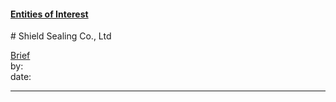 #### [Entities of Interest](/list.html)
<link rel="stylesheet" type="text/css" href="../../assets/style.css">
# Shield Sealing Co., Ltd

[comment]: <> (Add/Remove information below as you want)
[comment]: <> (Markdown cheatsheet: https://github.com/adam-p/markdown-here/wiki/Markdown-Cheatsheet)
[Brief](Brief.md)  
by:  
date:  

---
[comment]: <> (Add your content here)